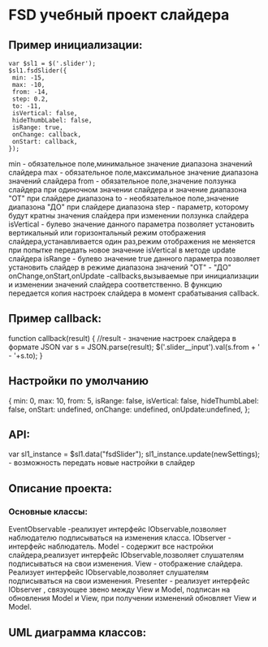 # FSD учебный проект слайдера
## Пример инициализации:
```
var $sl1 = $('.slider');
$sl1.fsdSlider({
 min: -15, 
 max: -10, 
 from: -14, 
 step: 0.2,
 to: -11,
 isVertical: false,
 hideThumbLabel: false,
 isRange: true,
 onChange: callback,
 onStart: callback,
});
```
min - обязательное поле,минимальное значение диапазона значений слайдера
max - обязательное поле,максимальное значение диапазона значений слайдера
from - обязательное поле,значение ползунка слайдера при одиночном значении слайдера
и значение диапазона "ОТ" при слайдере диапазона
to - необязательное поле,значение диапазона "ДО" при слайдере диапазона
step - параметр, которому будут кратны значения слайдера при изменении ползунка слайдера
isVertical - булево значение данного параметра позволяет установить вертикальный или горизонтальный режим отображения слайдера,устанавливается один раз,режим отображения не меняется при попытке передать новое значение isVertical в методе update слайдера
isRange - булево значение true данного параметра позволяет установить слайдер в режиме диапазона значений "ОТ" - "ДО"
onChange,onStart,onUpdate -callbacks,вызываемые при инициализации и изменении значений слайдера соответственно. В функцию передается копия настроек слайдера в момент срабатывания callback.
## Пример callback:
function callback(result) {
 //result - значение настроек слайдера в формате JSON
 var s = JSON.parse(result);
 $('.slider__input').val(s.from + ' - '+s.to);
}
## Настройки по умолчанию
 {
  min: 0,
  max: 10,
  from: 5,
  isRange: false,
  isVertical: false,
  hideThumbLabel: false,
  onStart: undefined,
  onChange: undefined,
  onUpdate:undefined,
 };
 ## API:
 var sl1_instance = $sl1.data("fsdSlider");
 sl1_instance.update(newSettings); - возможность передать новые настройки в слайдер
## Описание проекта:
### Основные классы:
 EventObservable -реализует интерфейс IObservable,позволяет наблюдателю подписываться на изменения класса.
 IObserver - интерфейс наблюдатель.
 Model - содержит все настройки слайдера,реализует интерфейс IObservable,позволяет слушателям подписываться на свои изменения.
 View - отображение слайдера. Реализует интерфейс IObservable,позволяет слушателям подписываться на свои изменения.
 Presenter - реализует интерфейс IObserver , связующее звено между View и Model, подписан на обновления Model и View, при получении изменений обновляет View и Model.
 ## UML диаграмма классов:
 
